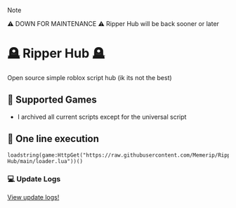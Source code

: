> [!NOTE]
> ⚠️ DOWN FOR MAINTENANCE ⚠️
> Ripper Hub will be back sooner or later

# 🪦 Ripper Hub 🪦
Open source simple roblox script hub (ik its not the best)

## 🦈 Supported Games

<ul>
  <li>I archived all current scripts except for the universal script</li>
</ul>

## 🔗 One line execution

```
loadstring(game:HttpGet("https://raw.githubusercontent.com/Memerip/Ripper-Hub/main/loader.lua"))()
```

### 💻 Update Logs

<a href="https://github.com/Memerip/Ripper-Hub/blob/main/Updates.md">View update logs!</a>
